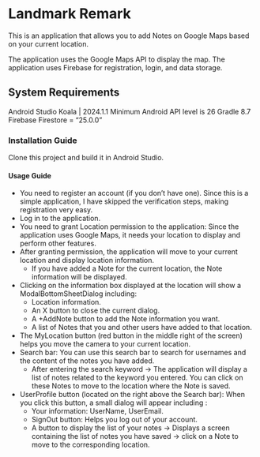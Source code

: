 # Landmark Remark

This is an application that allows you to add Notes on Google Maps based on your current location.

  The application uses the Google Maps API to display the map. 
  The application uses Firebase for registration, login, and data storage.

## System Requirements

  Android Studio Koala | 2024.1.1
  Minimum Android API level is 26
  Gradle 8.7
  Firebase Firestore = “25.0.0”
  
### Installation Guide
  Clone this project and build it in Android Studio.

#### Usage Guide

- You need to register an account (if you don’t have one). Since this is a simple application, I have skipped the verification steps, making registration very easy.
- Log in to the application.
- You need to grant Location permission to the application: Since the application uses Google Maps, it needs your location to display and perform other features.
- After granting permission, the application will move to your current location and display location information.
    + If you have added a Note for the current location, the Note information will be displayed.
- Clicking on the information box displayed at the location will show a ModalBottomSheetDialog including:
    + Location information.
    + An X button to close the current dialog.
    + A +AddNote button to add the Note information you want.
    + A list of Notes that you and other users have added to that location.
- The MyLocation button (red button in the middle right of the screen) helps you move the camera to your current location.
- Search bar: You can use this search bar to search for usernames and the content of the notes you have added.
    + After entering the search keyword -> The application will display a list of notes related to the keyword you entered. You can click on these Notes to move to the location where the Note is saved.
- UserProfile button (located on the right above the Search bar): When you click this button, a small dialog will appear including :
    + Your information: UserName, UserEmail.
    + SignOut button: Helps you log out of your account.
    + A button to display the list of your notes -> Displays a screen containing the list of notes you have saved -> click on a Note to move to the corresponding location.

